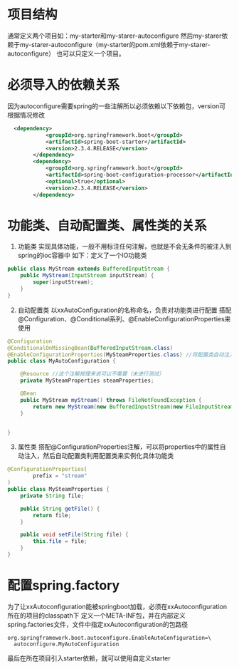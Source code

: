 # 项目结构
通常定义两个项目如：my-starter和my-starer-autoconfigure
然后my-starer依赖于my-starer-autoconfigure（my-starter的pom.xml依赖于my-starer-autoconfigure）
也可以只定义一个项目。

# 必须导入的依赖关系
因为autoconfigure需要spring的一些注解所以必须依赖以下依赖包，version可根据情况修改
```xml
  <dependency>
            <groupId>org.springframework.boot</groupId>
            <artifactId>spring-boot-starter</artifactId>
            <version>2.3.4.RELEASE</version>
        </dependency>
        <dependency>
            <groupId>org.springframework.boot</groupId>
            <artifactId>spring-boot-configuration-processor</artifactId>
            <optional>true</optional>
            <version>2.3.4.RELEASE</version>
        </dependency>
```

# 功能类、自动配置类、属性类的关系
1. 功能类
实现具体功能，一般不用标注任何注解，也就是不会无条件的被注入到spring的ioc容器中
如下：定义了一个IO功能类
```java
public class MyStream extends BufferedInputStream {
    public MyStream(InputStream inputStream) {
        super(inputStream);
    }
}
```
2. 自动配置类
以xxAutoConfiguration的名称命名，负责对功能类进行配置
搭配@Configuration、@Conditional系列、@EnableConfigurationProperties来使用
```java
@Configuration
@ConditionalOnMissingBean(BufferedInputStream.class)
@EnableConfigurationProperties(MySteamProperties.class) //将配置类自动注入到成员属性
public class MyAutoConfiguration {

    @Resource //这个注解按理来说可以不需要（未进行测试）
    private MySteamProperties steamProperties;

    @Bean
    public MyStream myStream() throws FileNotFoundException {
        return new MyStream(new BufferedInputStream(new FileInputStream(steamProperties.getFile())));
    }


}
```
3. 属性类
搭配@ConfigurationProperties注解，可以将properties中的属性自动注入，然后自动配置类利用配置类来实例化具体功能类
```java
@ConfigurationProperties(
        prefix = "stream"
)
public class MySteamProperties {
    private String file;

    public String getFile() {
        return file;
    }

    public void setFile(String file) {
        this.file = file;
    }
}
```
# 配置spring.factory
为了让xxAutoconfiguration能被springboot加载，必须在xxAutoconfiguration所在的项目的classpath下
定义一个META-INF包，并在内部定义spring.factories文件，文件中指定xxAutoconfiguration的包路径
```text
org.springframework.boot.autoconfigure.EnableAutoConfiguration=\
  autoconfigure.MyAutoConfiguration
```

最后在所在项目引入starter依赖，就可以使用自定义starter